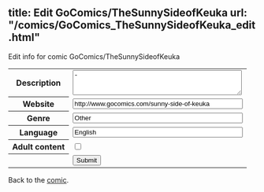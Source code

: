 title: Edit GoComics/TheSunnySideofKeuka
url: "/comics/GoComics_TheSunnySideofKeuka_edit.html"
---
Edit info for comic GoComics/TheSunnySideofKeuka

<form name="comic" action="http://gaepostmail.appspot.com/comic/" method="post">
<table class="comicinfo">
<tr>
<th>Description</th><td><textarea name="description" cols="40" rows="3">-</textarea></td>
</tr>
<tr>
<th>Website</th><td><input type="text" name="url" value="http://www.gocomics.com/sunny-side-of-keuka" size="40"/></td>
</tr>
<tr>
<th>Genre</th><td><input type="text" name="genre" value="Other" size="40"/></td>
</tr>
<tr>
<th>Language</th><td><input type="text" name="language" value="English" size="40"/></td>
</tr>
<tr>
<th>Adult content</th><td><input type="checkbox" name="adult" value="adult" /></td>
</tr>
<tr>
<th></th><td>
<input type="hidden" name="comic" value="GoComics_TheSunnySideofKeuka" />
<input type="submit" name="submit" value="Submit" />
</td>
</tr>
</table>
</form>

Back to the [comic](GoComics_TheSunnySideofKeuka.html).

